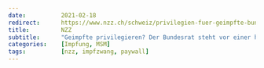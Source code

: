 ```yaml
---
date:          2021-02-18
redirect:      https://www.nzz.ch/schweiz/privilegien-fuer-geimpfte-bundesrat-steht-vor-heiklem-entscheid-ld.1602398
title:         NZZ
subtitle:      "Geimpfte privilegieren? Der Bundesrat steht vor einer heiklen Entscheidung"
categories:    [Impfung, MSM]
tags:          [nzz, impfzwang, paywall]
---
```

